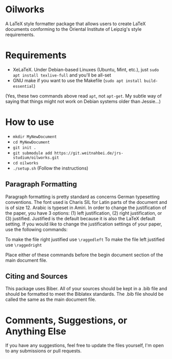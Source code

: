 Oilworks
========

A LaTeX style formatter package that allows users to create LaTeX documents conforming to the Oriental Institute of Leipzig's style requirements.

# Requirements #

- XeLaTeX. Under Debian-based Linuxes (Ubuntu, Mint, etc.), just `sudo apt install texlive-full` and you'll be all-set
- GNU make if you want to use the Makefile (`sudo apt install build-essential`)

(Yes, these two commands above read `apt`, not `apt-get`. My subtle way of saying that things might not work on Debian systems older than Jessie...)

# How to use #

- `mkdir MyNewDocument`
- `cd MyNewDocument`
- `git init .`
- `git submodule add https://git.weitnahbei.de/jrs-studium/oilworks.git`
- `cd oilworks`
- `./setup.sh` (Follow the instructions)

## Paragraph Formatting ##

Paragraph formatting is pretty standard as concerns German typesetting conventions. The font used is Charis SIL for Latin parts of the document and is of size 12. Arabic is typeset in Amiri. In order to change the justification of the paper, you have 3 options: (1) left justification, (2) right justification, or (3) justified. Justified is the default because it is also the LaTeX default setting. If you would like to change the justification settings of your paper, use the following commands:

To make the file right justified use `\raggedleft`
To make the file left justified use `\raggedright`

Place either of these commands before the begin document section of the main document file.

## Citing and Sources ##

This package uses Biber. All of your sources should be kept in a .bib file and should be formatted to meet the Biblatex standards. The .bib file should be called the same as the main document file.

# Comments, Suggestions, or Anything Else #

If you have any suggestions, feel free to update the files yourself, I'm open to any submissions or pull requests.
